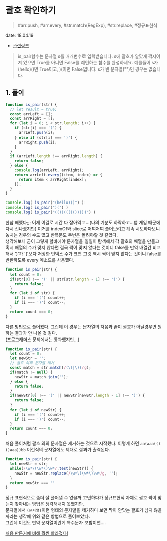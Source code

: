 # 괄호 확인하기

> #arr.push, #arr.every, #str.match(RegExp), #str.replace, #정규표현식

date: 18.04.19

* [관련링크](https://programmers.co.kr/learn/challenge_codes/87)

> is_pair함수는 문자열 s를 매개변수로 입력받습니다.
s에 괄호가 알맞게 짝지어져 있으면 True를 아니면 False를 리턴하는 함수를 완성하세요.
예를들어 s가 (hello)()면 True이고, )(이면 False입니다.
s가 빈 문자열("")인 경우는 없습니다.

## 1. 풀이

```javascript
function is_pair(str) {
  // let result = true;
  const arrLeft = [];
  const arrRight = [];
  for (let i = 0; i < str.length; i++) {
    if (str[i] === '(') {
      arrLeft.push(i);
    } else if (str[i] === ')') {
      arrRight.push(i);
    }
  }
  if (arrLeft.length !== arrRight.length) {
    return false;
  } else {
    console.log(arrLeft, arrRight);
    return arrLeft.every((item, index) => {
      return item < arrRight[index];
    });
  }
}

console.log( is_pair("(hello)()") )
console.log( is_pair(")(") )
console.log( is_pair("(())((()())())") )
```

한참 헤맸다;;; 어제 이걸로 시간 다 잡아먹고...(나의 기분도 하락하고...뱀 게임 때문에 다시 신나졌지만) 이거를 indexOf와 slice로 어찌저찌 풀어보려고 계속 시도하다보니 놓치는 경우의 수도 많고 반복문도 두번은 돌려야할 것 같았다.  
생각해보니 굳이 그렇게 할바에야 문자열을 일일이 탐색해서 각 괄호의 배열을 만들고 혹시 배열의 수가 맞지 않다면 결국 짝이 맞지 않다는 것이니 false를 
만약 배열간 비교해서 ')'가 '('보다 저장한 인덱스 수가 크면 그것 역시 짝이 맞지 않다는 것이니 false를 반환하도록 every 메소드를 사용했다.

```js
function is_pair(str) {
  let count = 0;
  if(str[0] !== '(' || str[str.length - 1] !== ')') {
    return false;
  }
  for (let i of str) {
    if (i === '(') count++;
    if (i === ')') count--;
  }
  return count === 0;
}
```
다른 방법으로 풀어봤다. 그런데 이 경우는 문자열의 처음과 끝이 괄호가 아닐경우면 원하는 결과가 안 나올 것 같다.  
(프로그래머스 문제에서는 통과했지만...)
```js
function is_pair(str) {
  let count = 0;
  let newStr = '';
  // 괄호 외의 문자열 제거
  const match = str.match(/(\(|\))/g);
  if(match != null) {
    newStr = match.join('');
  } else {
    return false;
  }
  if(newStr[0] !== '(' || newStr[newStr.length - 1] !== ')') {
    return false;
  }
  for (let i of newStr) {
    if (i === '(') count++;
    if (i === ')') count--;
  }
  return count === 0;
}
```
처음 풀이처럼 괄호 외의 문자열은 제거하는 것으로 시작했다. 이렇게 하면 `aa(aaa(()()aaa))bb` 이런식의 문자열에도 제대로 결과가 출력된다.  
```js
function is_pair(str) {
  let newStr = str;
  while(/\w*\(\w*\)\w*/.test(newStr)) {
    newStr = newStr.replace(/\w*\(\w*\)\w*/g, '');
  }
  return newStr === ''
}
```
정규 표현식으로 좀더 잘 풀어낼 수 없을까 고민하다가 정규표현식 자체로 괄호 짝이 맞는지 찾아내는 방법은 생각해내지 못했지만.  
문자열에서 `(문자열)`이런 형태의 문자열을 제거하다 보면 짝이 안맞는 괄호가 남지 않을까라는 생각에 위와 같은 방법으로 풀어보았다.  
그런데 이것도 만약 문자열이란게 특수문자 포함이면....

[처음 만든거에 비해 훨씬 빨라졌다!](http://jsben.ch/a1bbV)